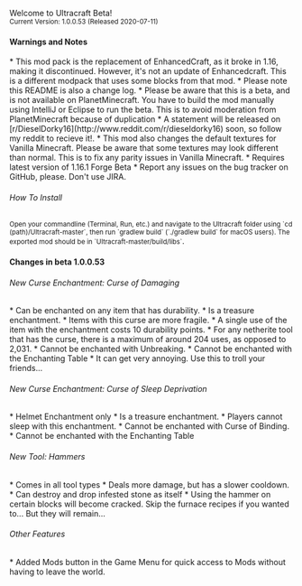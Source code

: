 Welcome to Ultracraft Beta! <br>
<small>Current Version: 1.0.0.53 (Released 2020-07-11)</small>

<h4>Warnings and Notes</h4>
* This mod pack is the replacement of EnhancedCraft, as it broke in 1.16, making it discontinued. However, it's not an update of Enhancedcraft. This is a different modpack that uses some blocks from that mod.
* Please note this README is also a change log.
* Please be aware that this is a beta, and is not available on PlanetMinecraft. You have to build the mod manually using IntelliJ or Eclipse to run the beta. This is to avoid moderation from PlanetMinecraft because of duplication 
    * A statement will be released on [r/DieselDorky16](http://www.reddit.com/r/dieseldorky16) soon, so follow my reddit to recieve it!.
* This mod also changes the default textures for Vanilla Minecraft. Please be aware that some textures may look different than normal. This is to fix any parity issues in Vanilla Minecraft.
* Requires latest version of 1.16.1 Forge Beta
* Report any issues on the bug tracker on GitHub, please. Don't use JIRA.

<h6>How To Install</h6>
<small>Open your commandline (Terminal, Run, etc.) and navigate to the Ultracraft folder using `cd (path)/Ultracraft-master`, then run `gradlew build` (`./gradlew build` for macOS users). The exported mod should be in `Ultracraft-master/build/libs`</small>.

<h4>Changes in beta 1.0.0.53</h4>
<h6>New Curse Enchantment: Curse of Damaging</h6>
* Can be enchanted on any item that has durability.
* Is a treasure enchantment.
* Items with this curse are more fragile.
    * A single use of the item with the enchantment costs 10 durability points.
    * For any netherite tool that has the curse, there is a maximum of around 204 uses, as opposed to 2,031.
* Cannot be enchanted with Unbreaking.
* Cannot be enchanted with the Enchanting Table
* It can get very annoying. Use this to troll your friends...

<h6>New Curse Enchantment: Curse of Sleep Deprivation</h6>
* Helmet Enchantment only
* Is a treasure enchantment.
* Players cannot sleep with this enchantment.
* Cannot be enchanted with Curse of Binding.
* Cannot be enchanted with the Enchanting Table

<h6>New Tool: Hammers</h6>
* Comes in all tool types
* Deals more damage, but has a slower cooldown.
* Can destroy and drop infested stone as itself
* Using the hammer on certain blocks will become cracked. Skip the furnace recipes if you wanted to... But they will remain...

<h6>Other Features</h6>
* Added Mods button in the Game Menu for quick access to Mods without having to leave the world.

[r/DieselDorky16]: http://www.reddit.com/r/dieseldorky16
